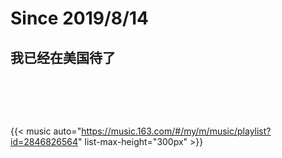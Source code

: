 # 


# Since 2019/8/14


## 我已经在美国待了

<div id="since" style="padding: 2rem; text-align:center; font-size: 1.6rem; line-height: 3rem;"></div>
<script>
    var countDownDate = new Date('2019-08-14T00:00:00').getTime();
    window.setInterval(function() {
        var distance = new Date().getTime() - countDownDate;
        var days = Math.floor(distance / (1000 * 60 * 60 * 24));
        var hours = Math.floor((distance % (1000 * 60 * 60 * 24)) / (1000 * 60 * 60));
        var minutes = Math.floor((distance % (1000 * 60 * 60)) / (1000 * 60));
        var seconds = Math.floor((distance % (1000 * 60)) / 1000);
        document.getElementById("since").innerHTML = days + ' 天 ' + hours + ' 时 ' + minutes + ' 分 ' + seconds + ' 秒';
    }, 1000);
</script>

{{< music auto="https://music.163.com/#/my/m/music/playlist?id=2846826564" list-max-height="300px" >}}

